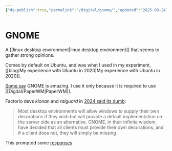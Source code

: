 ```yaml
---
{"dg-publish":true,"permalink":"/digital/gnome/","updated":"2025-09-24T22:52:09.685-07:00"}
---
```


# GNOME

A [[linux desktop environment\|linux desktop environment]] that seems to gather strong opinions.

Comes by default on Ubuntu, and was what I used in my experiment, [[blog/My experience with Ubuntu in 2020\|My experience with Ubuntu in 2020]].

[Some say](https://news.ycombinator.com/item?id=30750710 ) GNOME is amazing. I use it only because it is required to use [[Digital/PaperWM\|PaperWM]].

Factorio devs *klonan* and *raiguard* in [2024 said its dumb](https://factorio.com/blog/post/fff-408):
> Most desktop environments will allow windows to supply their own decorations if they wish but will provide a default implementation on the server side as an alternative. GNOME, in their infinite wisdom, have decided that all clients must provide their own decorations, and if a client does not, they will simply be missing

This prompted some [responses](https://news.ycombinator.com/item?id=40175570)
